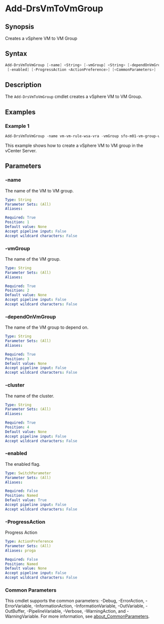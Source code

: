 # Add-DrsVmToVmGroup

## Synopsis

Creates a vSphere VM to VM Group

## Syntax

```powershell
Add-DrsVmToVmGroup [-name] <String> [-vmGroup] <String> [-dependOnVmGroup] <String> [-cluster] <String>
 [-enabled] [-ProgressAction <ActionPreference>] [<CommonParameters>]
```

## Description

The `Add-DrsVmToVmGroup` cmdlet creates a vSphere VM to VM Group.

## Examples

### Example 1

```powershell
Add-DrsVmToVmGroup -name vm-vm-rule-wsa-vra -vmGroup sfo-m01-vm-group-wsa -dependOnVmGroup sfo-m01-vm-group-vra -Enabled -cluster sfo-m01-cl01
```

This example shows how to create a vSphere VM to VM group in the vCenter Server.

## Parameters

### -name

The name of the VM to VM group.

```yaml
Type: String
Parameter Sets: (All)
Aliases:

Required: True
Position: 1
Default value: None
Accept pipeline input: False
Accept wildcard characters: False
```

### -vmGroup

The name of the VM group.

```yaml
Type: String
Parameter Sets: (All)
Aliases:

Required: True
Position: 2
Default value: None
Accept pipeline input: False
Accept wildcard characters: False
```

### -dependOnVmGroup

The name of the VM group to depend on.

```yaml
Type: String
Parameter Sets: (All)
Aliases:

Required: True
Position: 3
Default value: None
Accept pipeline input: False
Accept wildcard characters: False
```

### -cluster

The name of the cluster.

```yaml
Type: String
Parameter Sets: (All)
Aliases:

Required: True
Position: 4
Default value: None
Accept pipeline input: False
Accept wildcard characters: False
```

### -enabled

The enabled flag.

```yaml
Type: SwitchParameter
Parameter Sets: (All)
Aliases:

Required: False
Position: Named
Default value: True
Accept pipeline input: False
Accept wildcard characters: False
```

### -ProgressAction

Progress Action

```yaml
Type: ActionPreference
Parameter Sets: (All)
Aliases: proga

Required: False
Position: Named
Default value: None
Accept pipeline input: False
Accept wildcard characters: False
```

### Common Parameters

This cmdlet supports the common parameters: -Debug, -ErrorAction, -ErrorVariable, -InformationAction, -InformationVariable, -OutVariable, -OutBuffer, -PipelineVariable, -Verbose, -WarningAction, and -WarningVariable. For more information, see [about_CommonParameters](http://go.microsoft.com/fwlink/?LinkID=113216).
